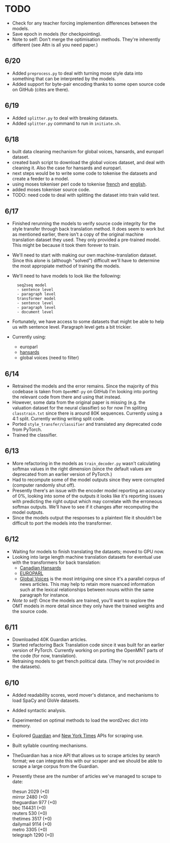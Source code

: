 # TODO

- Check for any teacher forcing implemention differences between the models.
- Save epoch in models (for checkpointing).
- Note to self: Don't merge the optimisation methods. They're inherently different (see Attn is all you need paper.)

## 6/20

- Added `preprocess.py` to deal with turning mose style data into something that can be interpreted 
  by the models.
- Added support for byte-pair encoding thanks to some open source code on GitHub (cites are there).

## 6/19

- Added `splitter.py` to deal with breaking datasets.
- Added `splitter.py` command to run in `initiate.sh`.

## 6/18

- built data cleaning mechanism for global voices, hansards, and europarl dataset. 
- created bash script to download the global voices dataset, and deal with cleaning it. Also the case for hansards and europarl.
- next steps would be to write some code to tokenise the datasets and create a feeder to a model.
- using moses tokeniser perl code to tokenise [french](https://github.com/moses-smt/mosesdecoder/blob/master/scripts/share/nonbreaking_prefixes/nonbreaking_prefix.fr) and [english](https://github.com/moses-smt/mosesdecoder/blob/master/scripts/share/nonbreaking_prefixes/nonbreaking_prefix.en).
- added moses tokeniser source code.
- TODO: need code to deal with splitting the dataset into train valid test.

## 6/17

- Finished rerunning the models to verify source code integrity for the style transfer through back translation method. It does seem to work but as mentioned earlier, there isn't a copy of the original machine translation dataset they used. They only provided a pre-trained model. This might be because it took them forever to train.
- We'll need to start with making our own machine-translation dataset. Since this alone is (although "solved") difficult we'll have to determine the most appropiate method of training the models.
- We'll need to have models to look like the following:

        seq2seq model
        - sentence level
        - paragraph level
        transformer model
        - sentence level
        - paragraph level
        - document level

- Fortunately, we have access to some datasets that might be able to help us with sentence level. Paragraph level gets a bit trickier. 
- Currently using:
    - europarl
    - [hansards](https://www.isi.edu/natural-language/download/hansard/)
    - global voices (need to filter)


## 6/14

- Retrained the models and the error remains. Since the majority of this codebase is taken from `OpenMNT-py` on GitHub I'm looking into porting the relevant code from there and using that instead.
- However, some data from the original paper is missing (e.g. the valuation dataset for the neural classifier) so for now I'm spliting `classtrain.txt` since there is around 80K sequences. Currently using a 4:1 split. Currently writing writing split code.
- Ported `style_transfer/classifier` and translated any deprecated code from PyTorch.
- Trained the classifier.

## 6/13

- More refactoring in the models as `train_decoder.py` wasn't calculating softmax values in the right dimension (since the default values are deprecated from an earlier version of PyTorch.)
- Had to recompute some of the model outputs since they were corrupted (computer randomly shut off).
- Presently there's an issue with the encoder model reporting an accuracy of 0%, looking into some of the outputs it looks like it's reporting issues with predicting the right output which may correlate with the erroneous softmax outputs. We'll have to see if it changes after recomputing the model outputs.
- Since the models output the responses to a plaintext file it shouldn't be difficult to port the models into the transformer.

## 6/12

- Waiting for models to finish translating the datasets; moved to GPU now.
- Looking into large length machine translation datasets for eventual use with the transformers for back translation:
    - [Canadian Hansards](https://www.isi.edu/natural-language/download/hansard/)
    - [EUROPARL](http://www.statmt.org/europarl/)
    - [Global Voices](https://casmacat.eu/corpus/global-voices.html) is the most intriguing one since it's a parallel corpus of news articles. This may help to retain more nuanced information such at the lexical relationships between nouns within the same paragraph for instance.
- _Note to self:_ Once the models are trained, you'll want to explore the OMT models in more detail since they only have the trained weights and the source code. 

## 6/11

- Downloaded 40K Guardian articles.
- Started refactoring Back Translation code since it was built for an earlier version of PyTorch. Currently working on porting the OpenMNT parts of the code (for now, translation). 
- Retraining models to get french political data. (They're not provided in the datasets).

## 6/10

- Added readability scores, word mover's distance, and mechanisms to load SpaCy and GloVe datasets.
- Added syntactic analysis.
- Experimented on optimal methods to load the word2vec dict into memory.
- Explored [Guardian](https://open-platform.theguardian.com/documentation/) and [New York Times](https://developer.nytimes.com/) APIs for scraping use.
- Built syllable counting mechanisms.
- TheGuardian has a nice API that allows us to scrape articles by search format; we can integrate this with our scraper and we should be able to scrape a large corpus from the Guardian.
- Presently these are the number of articles we've managed to scrape to date:
	
	thesun           2029 (+0)                                                                         
	mirror           2480 (+0)                                                                        
	theguardian      977 (+0)                                                 
	bbc              114431 (+0)                                              
	reuters          530 (+0)                                                 
	thetimes         3517 (+0)                                                        
	dailymail        9114 (+0)                                                        
	metro            3305 (+0)                                                       
	telegraph        1290 (+0)   
